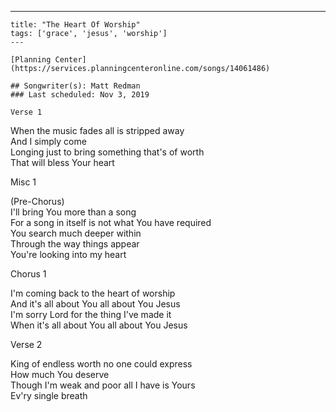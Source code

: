 ---
    title: "The Heart Of Worship"
    tags: ['grace', 'jesus', 'worship']
    ---

    [Planning Center](https://services.planningcenteronline.com/songs/14061486)

    ## Songwriter(s): Matt Redman
    ### Last scheduled: Nov 3, 2019          

    Verse 1  
  
When the music fades all is stripped away  
And I simply come  
Longing just to bring something that's of worth  
That will bless Your heart  
  
Misc 1  
  
(Pre-Chorus)  
I'll bring You more than a song  
For a song in itself is not what You have required  
You search much deeper within  
Through the way things appear  
You're looking into my heart  
  
Chorus 1  
  
I'm coming back to the heart of worship  
And it's all about You all about You Jesus  
I'm sorry Lord for the thing I've made it  
When it's all about You all about You Jesus  
  
Verse 2  
  
King of endless worth no one could express  
How much You deserve  
Though I'm weak and poor all I have is Yours  
Ev'ry single breath
    